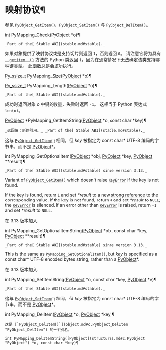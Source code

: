 # 映射协议¶

参见 [`PyObject_GetItem()`](object.md#c.PyObject_GetItem "PyObject_GetItem")、[`PyObject_SetItem()`](object.md#c.PyObject_SetItem "PyObject_SetItem") 与 [`PyObject_DelItem()`](object.md#c.PyObject_DelItem "PyObject_DelItem")。

int PyMapping_Check([PyObject](structures.md#c.PyObject "PyObject") *o)¶  

    _Part of the[ Stable ABI](stable.md#stable)._

如果对象提供了映射协议或是支持切片则返回 `1`，否则返回 `0`。 请注意它将为具有 [`__getitem__()`](3.%20数据模型.md#object.__getitem__ "object.__getitem__") 方法的 Python 类返回 `1`，因为在通常情况下无法确定该类支持哪种键类型。 此函数总是会成功执行。

[Py_ssize_t](10.C%20API接口/intro.md#c.Py_ssize_t "Py_ssize_t") PyMapping_Size([PyObject](structures.md#c.PyObject "PyObject") *o)¶  

[Py_ssize_t](10.C%20API接口/intro.md#c.Py_ssize_t "Py_ssize_t") PyMapping_Length([PyObject](structures.md#c.PyObject "PyObject") *o)¶  

    _Part of the[ Stable ABI](stable.md#stable)._

成功时返回对象 _o_ 中键的数量，失败时返回 `-1`。 这相当于 Python 表达式 `len(o)`。

[PyObject](structures.md#c.PyObject "PyObject") *PyMapping_GetItemString([PyObject](structures.md#c.PyObject "PyObject") *o, const char *key)¶  

    _返回值：新的引用。_ _Part of the[ Stable ABI](stable.md#stable)._

这与 [`PyObject_GetItem()`](object.md#c.PyObject_GetItem "PyObject_GetItem") 相同，但 _key_ 被指定为 const char* UTF-8 编码的字节串，而不是 [PyObject](structures.md#c.PyObject "PyObject")*。

int PyMapping_GetOptionalItem([PyObject](structures.md#c.PyObject "PyObject") *obj, [PyObject](structures.md#c.PyObject "PyObject") *key, [PyObject](structures.md#c.PyObject "PyObject") **result)¶  

    _Part of the[ Stable ABI](stable.md#stable) since version 3.13._

Variant of [`PyObject_GetItem()`](object.md#c.PyObject_GetItem "PyObject_GetItem") which doesn't raise [`KeyError`](3.标准库/exceptions.md#KeyError "KeyError") if the key is not found.

If the key is found, return `1` and set _*result_ to a new [strong reference](../glossary.md#term-strong-reference) to the corresponding value. If the key is not found, return `0` and set _*result_ to `NULL`; the [`KeyError`](3.标准库/exceptions.md#KeyError "KeyError") is silenced. If an error other than [`KeyError`](3.标准库/exceptions.md#KeyError "KeyError") is raised, return `-1` and set _*result_ to `NULL`.

在 3.13 版本加入.

int PyMapping_GetOptionalItemString([PyObject](structures.md#c.PyObject "PyObject") *obj, const char *key, [PyObject](structures.md#c.PyObject "PyObject") **result)¶  

    _Part of the[ Stable ABI](stable.md#stable) since version 3.13._

This is the same as `PyMapping_GetOptionalItem()`, but _key_ is specified as a const char* UTF-8 encoded bytes string, rather than a [PyObject](structures.md#c.PyObject "PyObject")*.

在 3.13 版本加入.

int PyMapping_SetItemString([PyObject](structures.md#c.PyObject "PyObject") *o, const char *key, [PyObject](structures.md#c.PyObject "PyObject") *v)¶  

    _Part of the[ Stable ABI](stable.md#stable)._

这与 [`PyObject_SetItem()`](object.md#c.PyObject_SetItem "PyObject_SetItem") 相同，但 _key_ 被指定为 const char* UTF-8 编码的字节串，而不是 [PyObject](structures.md#c.PyObject "PyObject")*。

int PyMapping_DelItem([PyObject](structures.md#c.PyObject "PyObject") *o, [PyObject](structures.md#c.PyObject "PyObject") *key)¶  

    

~~~
这是 [`PyObject_DelItem()`](object.md#c.PyObject_DelItem "PyObject_DelItem") 的一个别名。

int PyMapping_DelItemString([PyObject](structures.md#c.PyObject "PyObject") *o, const char *key)¶  
~~~
    

~~~
